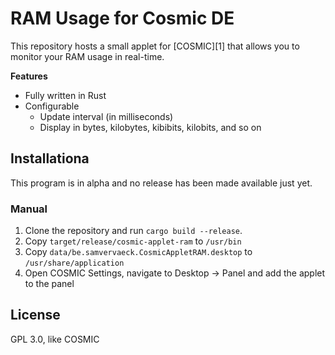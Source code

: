 # RAM Usage for Cosmic DE

This repository hosts a small applet for [COSMIC][1] that allows you to monitor your RAM usage
in real-time.

**Features**

 - Fully written in Rust
 - Configurable
     - Update interval (in milliseconds)
     - Display in bytes, kilobytes, kibibits, kilobits, and so on

## Installationa

This program is in alpha and no release has been made available just yet.

### Manual

1. Clone the repository and run `cargo build --release`.
2. Copy `target/release/cosmic-applet-ram` to `/usr/bin`
3. Copy `data/be.samvervaeck.CosmicAppletRAM.desktop` to `/usr/share/application`
4. Open COSMIC Settings, navigate to Desktop -> Panel and add the applet to the panel

## License

GPL 3.0, like COSMIC

